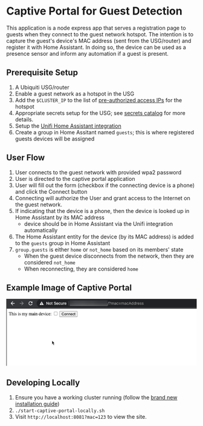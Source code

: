 # Captive Portal for Guest Detection

This application is a node express app that serves a registration page to guests when they connect to the guest network hotspot. The intention is to capture the guest's device's MAC address (sent from the USG/router) and register it with Home Assistant. In doing so, the device can be used as a presence sensor and inform any automation if a guest is present.

## Prerequisite Setup

1. A Ubiquiti USG/router
1. Enable a guest network as a hotspot in the USG
1. Add the `$CLUSTER_IP` to the list of [pre-authorized access IPs](https://help.ui.com/hc/en-us/articles/115000166827-UniFi-Guest-Network-Guest-Portal-and-Hotspot-System) for the hotspot
1. Appropriate secrets setup for the USG; see [secrets catalog](../../docs/secrets-catalog.md) for more details.
1. Setup the [Unifi Home Assistant integration](https://www.home-assistant.io/integrations/unifi/)
1. Create a group in Home Assitant named `guests`; this is where registered guests devices will be assigned

## User Flow

1. User connects to the guest network with provided wpa2 password
1. User is directed to the captive portal application
1. User will fill out the form (checkbox if the connecting device is a phone) and click the Connect button
1. Connecting will authorize the User and grant access to the Internet on the guest network.
1. If indicating that the device is a phone, then the device is looked up in Home Assistant by its MAC address
   - device should be in Home Assistant via the Unifi integration automatically
1. The Home Assistant entity for the device (by its MAC address) is added to the `guests` group in Home Assistant
1. `group.guests` is either `home` or `not_home` based on its members' state
   - When the guest device disconnects from the network, then they are considered `not_home`
   - When reconnecting, they are considered `home`

## Example Image of Captive Portal

![Captive Portal Web UI](./docs/captive-portal-web-ui.png)

## Developing Locally

1. Ensure you have a working cluster running (follow the [brand new installation guide](../../README.md))
1. `./start-captive-portal-locally.sh`
1. Visit `http://localhost:8081?mac=123` to view the site.
